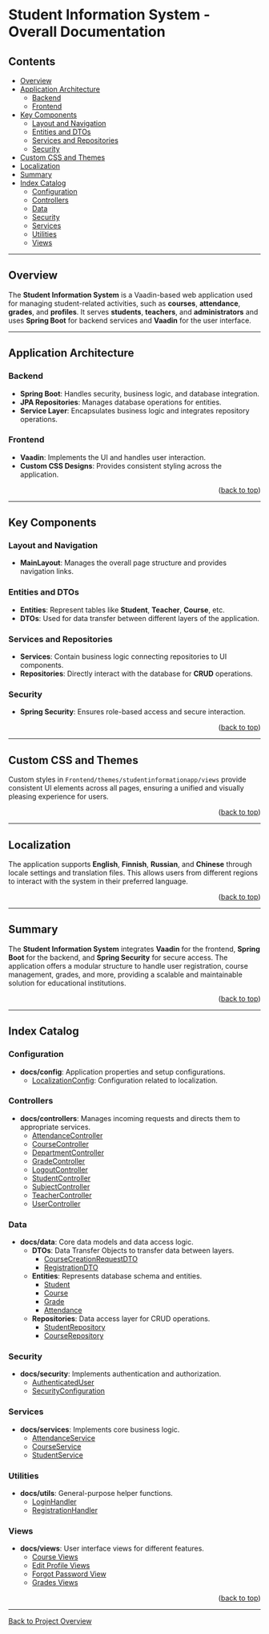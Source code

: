 # Student Information System - Overall Documentation

## Contents
- [Overview](#overview)
- [Application Architecture](#application-architecture)
  - [Backend](#backend)
  - [Frontend](#frontend)
- [Key Components](#key-components)
  - [Layout and Navigation](#layout-and-navigation)
  - [Entities and DTOs](#entities-and-dtos)
  - [Services and Repositories](#services-and-repositories)
  - [Security](#security)
- [Custom CSS and Themes](#custom-css-and-themes)
- [Localization](#localization)
- [Summary](#summary)
- [Index Catalog](#index-catalog)
  - [Configuration](#configuration)
  - [Controllers](#controllers)
  - [Data](#data)
  - [Security](#security)
  - [Services](#services)
  - [Utilities](#utilities)
  - [Views](#views)

---

## Overview

The **Student Information System** is a Vaadin-based web application used for managing student-related activities, such as **courses**, **attendance**, **grades**, and **profiles**. It serves **students**, **teachers**, and **administrators** and uses **Spring Boot** for backend services and **Vaadin** for the user interface.

---

## Application Architecture

### Backend
- **Spring Boot**: Handles security, business logic, and database integration.
- **JPA Repositories**: Manages database operations for entities.
- **Service Layer**: Encapsulates business logic and integrates repository operations.


### Frontend
- **Vaadin**: Implements the UI and handles user interaction.
- **Custom CSS Designs**: Provides consistent styling across the application.

<p align="right">(<a href="#contents">back to top</a>)</p>

---

## Key Components

### Layout and Navigation
- **MainLayout**: Manages the overall page structure and provides navigation links.


### Entities and DTOs
- **Entities**: Represent tables like **Student**, **Teacher**, **Course**, etc.
- **DTOs**: Used for data transfer between different layers of the application.


### Services and Repositories
- **Services**: Contain business logic connecting repositories to UI components.
- **Repositories**: Directly interact with the database for **CRUD** operations.


### Security
- **Spring Security**: Ensures role-based access and secure interaction.

<p align="right">(<a href="#contents">back to top</a>)</p>

---

## Custom CSS and Themes
Custom styles in `Frontend/themes/studentinformationapp/views` provide consistent UI elements across all pages, ensuring a unified and visually pleasing experience for users.

<p align="right">(<a href="#contents">back to top</a>)</p>

---

## Localization
The application supports **English**, **Finnish**, **Russian**, and **Chinese** through locale settings and translation files. This allows users from different regions to interact with the system in their preferred language.

<p align="right">(<a href="#contents">back to top</a>)</p>

---

## Summary
The **Student Information System** integrates **Vaadin** for the frontend, **Spring Boot** for the backend, and **Spring Security** for secure access. The application offers a modular structure to handle user registration, course management, grades, and more, providing a scalable and maintainable solution for educational institutions.

<p align="right">(<a href="#contents">back to top</a>)</p>

---

## Index Catalog

### Configuration
- **docs/config**: Application properties and setup configurations.
  - [LocalizationConfig](config/LocalizationConfig.md): Configuration related to localization.

### Controllers
- **docs/controllers**: Manages incoming requests and directs them to appropriate services.
  - [AttendanceController](controllers/AttendanceController.md)
  - [CourseController](controllers/CourseController.md)
  - [DepartmentController](controllers/DepartmentController.md)
  - [GradeController](controllers/GradeController.md)
  - [LogoutController](controllers/LogoutController.md)
  - [StudentController](controllers/StudentController.md)
  - [SubjectController](controllers/SubjectController.md)
  - [TeacherController](controllers/TeacherController.md)
  - [UserController](controllers/UserController.md)

### Data
- **docs/data**: Core data models and data access logic.
  - **DTOs**: Data Transfer Objects to transfer data between layers.
    - [CourseCreationRequestDTO](data/dto/CourseCreationReaquestDTO.md)
    - [RegistrationDTO](data/dto/RegistrationDTO.md)
  - **Entities**: Represents database schema and entities.
    - [Student](data/entity/Student.md)
    - [Course](data/entity/Course.md)
    - [Grade](data/entity/Grade.md)
    - [Attendance](data/entity/Attendance.md)
  - **Repositories**: Data access layer for CRUD operations.
    - [StudentRepository](data/repository/StudentRepository.md)
    - [CourseRepository](data/repository/CourseRepository.md)

### Security
- **docs/security**: Implements authentication and authorization.
  - [AuthenticatedUser](security/AuthenticatedUser.md)
  - [SecurityConfiguration](security/SecurityConfiguration.md)

### Services
- **docs/services**: Implements core business logic.
  - [AttendanceService](services/AttendanceService.md)
  - [CourseService](services/CourseService.md)
  - [StudentService](services/StudentService.md)


### Utilities
- **docs/utils**: General-purpose helper functions.
  - [LoginHandler](utils/LoginHandler.md)
  - [RegistrationHandler](utils/RegistrationHandler.md)

### Views
- **docs/views**: User interface views for different features.
  - [Course Views](views/course/CourseViews.md)
  - [Edit Profile Views](views/editprofile/EditProfileViews.md)
  - [Forgot Password View](views/forgotpassword/ForgotPasswordView.md)
  - [Grades Views](views/grade/GradesViews.md)

<p align="right">(<a href="#contents">back to top</a>)</p>


---

[Back to Project Overview](../project-overview.md)

